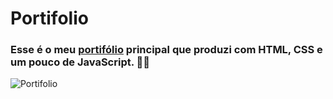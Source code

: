 # Portifolio 
<h3>Esse é o meu <a href="https://jebtech.000webhostapp.com/Portifolio/Portifolio.html">portifólio</a> principal que produzi com HTML, CSS e um pouco de JavaScript. 👨‍💻</h3>

![Portifolio](https://user-images.githubusercontent.com/87030375/137050730-ef44c268-58fc-4c54-b90e-b878a87513a3.png)
